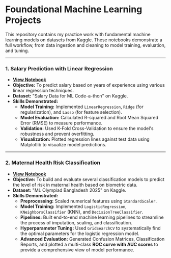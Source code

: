 # Foundational Machine Learning Projects

This repository contains my practice work with fundamental machine learning models on datasets from Kaggle. These notebooks demonstrate a full workflow, from data ingestion and cleaning to model training, evaluation, and tuning.

---
### 1. Salary Prediction with Linear Regression
* **[View Notebook](./Linear_Regression.ipynb)**
* **Objective:** To predict salary based on years of experience using various linear regression techniques.
* **Dataset:** "Salary Data for ML Code-a-thon" on Kaggle.
* **Skills Demonstrated:**
    * **Model Training:** Implemented `LinearRegression`, `Ridge` (for regularization), and `Lasso` (for feature selection).
    * **Model Evaluation:** Calculated R-squared and Root Mean Squared Error (RMSE) to measure performance.
    * **Validation:** Used K-Fold Cross-Validation to ensure the model's robustness and prevent overfitting.
    * **Visualization:** Plotted regression lines against test data using Matplotlib to visualize model predictions.

---
### 2. Maternal Health Risk Classification
* **[View Notebook](./Logistic_Regression.ipynb)**
* **Objective:** To build and evaluate several classification models to predict the level of risk in maternal health based on biometric data.
* **Dataset:** "ML Olympiad Bangladesh 2025" on Kaggle.
* **Skills Demonstrated:**
    * **Preprocessing:** Scaled numerical features using `StandardScaler`.
    * **Model Training:** Implemented `LogisticRegression`, `KNeighborsClassifier` (KNN), and `DecisionTreeClassifier`.
    * **Pipelines:** Built end-to-end machine learning pipelines to streamline the process of imputation, scaling, and classification.
    * **Hyperparameter Tuning:** Used `GridSearchCV` to systematically find the optimal parameters for the logistic regression model.
    * **Advanced Evaluation:** Generated Confusion Matrices, Classification Reports, and plotted a multi-class **ROC curve with AUC scores** to provide a comprehensive view of model performance.
